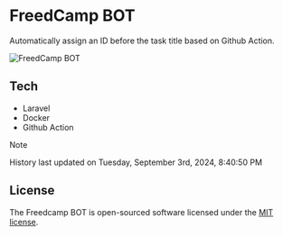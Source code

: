 # FreedCamp BOT

Automatically assign an ID before the task title based on Github Action.

![FreedCamp BOT](https://repository-images.githubusercontent.com/737932867/7d34798b-2680-471c-b089-a78a718d3d6a)

## Tech

- Laravel
- Docker
- Github Action

> [!NOTE]  
> History last updated on Tuesday, September 3rd, 2024, 8:40:50 PM

## License

The Freedcamp BOT is open-sourced software licensed under the [MIT license](https://opensource.org/licenses/MIT).
